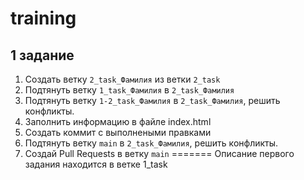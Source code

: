 # training

## 1 задание

1. Создать ветку `2_task_Фамилия`  из ветки `2_task` 
2. Подтянуть ветку `1_task_Фамилия` в `2_task_Фамилия`
3. Подтянуть ветку `1-2_task_Фамилия` в `2_task_Фамилия`, решить конфликты.
4. Заполнить информацию в файле index.html
5. Создать коммит с выполнеными правками
6. Подтянуть ветку `main` в `2_task_Фамилия`, решить конфликты.
7. Создай Pull Requests в ветку `main`
=======
Описание первого задания находится в ветке 1_task

